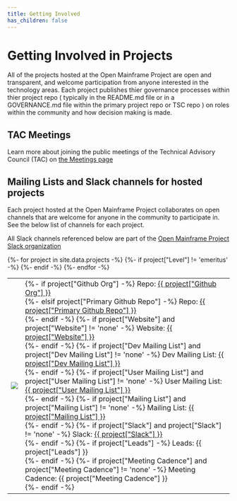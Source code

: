 ```yaml
---
title: Getting Involved
has_children: false
---
```


# Getting Involved in Projects

All of the projects hosted at the Open Mainframe Project are open and transparent, and welcome participation from anyone interested in the technology areas. Each project publishes thier governance processes within thier project repo ( typically in the README.md file or in a GOVERNANCE.md file within the primary project repo or TSC repo ) on roles within the community and how decision making is made.

## TAC Meetings

Learn more about joining the public meetings of the Technical Advisory Council (TAC) on [the Meetings page](https://tac.openmainframeproject.org/meetings)

## Mailing Lists and Slack channels for hosted projects

Each project hosted at the Open Mainframe Project collaborates on open channels that are welcome for anyone in the community to participate in. See the below list of channels for each project.

All Slack channels referenced below are part of the [Open Mainframe Project Slack organization](https://slack.openmainframeproject.org)

<table>
<tbody>
{%- for project in site.data.projects -%}
    {%- if project["Level"] != 'emeritus' -%}
    <tr>
        <td><img src="{{ project["Logo URL"] }}" /></td>
        <td>
            {%- if project["Github Org"] -%}
            Repo: <a href="{{ project["Github Org"] }}">{{ project["Github Org"] }}</a><br />
            {%- elsif project["Primary Github Repo"] -%}
            Repo: <a href="{{ project["Primary Github Repo"] }}">{{ project["Primary Github Repo"] }}</a><br />
            {%- endif -%}
            {%- if project["Website"] and project["Website"] != 'none' -%}
            Website: <a href="{{ project["Website"] }}">{{ project["Website"] }}</a><br />
            {%- endif -%}
            {%- if project["Dev Mailing List"] and project["Dev Mailing List"] != 'none' -%}
            Dev Mailing List: <a href="{{ project["Dev Mailing List"] }}">{{ project["Dev Mailing List"] }}</a><br />
            {%- endif -%}
            {%- if project["User Mailing List"] and project["User Mailing List"] != 'none' -%}
            User Mailing List: <a href="{{ project["User Mailing List"] }}">{{ project["User Mailing List"] }}</a><br />
            {%- endif -%}
            {%- if project["Mailing List"] and project["Mailing List"] != 'none' -%}
            Mailing List: <a href="{{ project["Mailing List"] }}">{{ project["Mailing List"] }}</a><br />
            {%- endif -%}
            {%- if project["Slack"] and project["Slack"] != 'none' -%}
            Slack: <a href="https://slack.openmainframeproject.org">{{ project["Slack"] }}</a><br />
            {%- endif -%}
            {%- if project["Leads"] -%}
            Leads: {{ project["Leads"] }}<br />
            {%- endif -%}
            {%- if project["Meeting Cadence"] and project["Meeting Cadence"] != 'none' -%}
            Meeting Cadence: {{ project["Meeting Cadence"] }}<br />
            {%- endif -%}
        </td>
    </tr>
    {%- endif -%}
{%- endfor -%}
</tbody>
</table>
